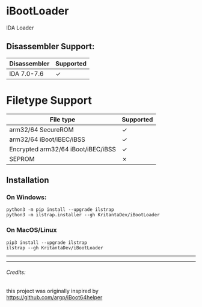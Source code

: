 # iBootLoader

IDA Loader

## Disassembler Support:

| Disassembler | Supported |
|--------------|-----------|
| IDA 7.0-7.6  | ✓         |

# Filetype Support 

| File type                | Supported |
|--------------------------|-----------|
| arm32/64 SecureROM       | ✓         |
| arm32/64 iBoot/iBEC/iBSS | ✓         |
| Encrypted arm32/64 iBoot/iBEC/iBSS | ✓         |
| SEPROM                   | ✗        |


## Installation

### On Windows:

```
python3 -m pip install --upgrade ilstrap
python3 -m ilstrap.installer --gh KritantaDev/iBootLoader
```

### On MacOS/Linux

```
pip3 install --upgrade ilstrap
ilstrap --gh KritantaDev/iBootLoader
```
---



---

###### Credits:

this project was originally inspired by https://github.com/argp/iBoot64helper


